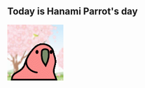 <h2>Today is Hanami Parrot's day</h2><img src="https://raw.githubusercontent.com/jmhobbs/cultofthepartyparrot.com/master/parrots/hd/hanamiparrot.gif" />